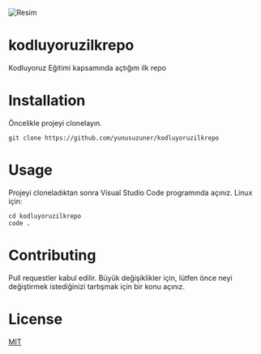 ![Resim](https://i.hizliresim.com/6eyfrmz.PNG)
# kodluyoruzilkrepo
Kodluyoruz Eğitimi kapsamında açtığım ilk repo
# Installation
Öncelikle projeyi clonelayın.
```
git clone https://github.com/yunusuzuner/kodluyoruzilkrepo
```
# Usage
Projeyi cloneladıktan sonra Visual Studio Code programında açınız.
Linux için:
```
cd kodluyoruzilkrepo
code .
```
# Contributing
Pull requestler kabul edilir. Büyük değişiklikler için, lütfen önce neyi değiştirmek istediğinizi tartışmak için bir konu açınız.
# License
[MIT](https://choosealicense.com/licenses/mit/)
